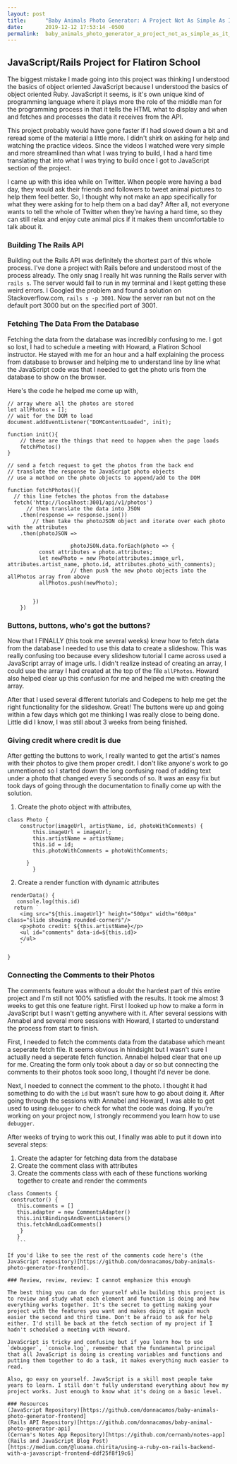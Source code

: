 ```yaml
---
layout: post
title:      "Baby Animals Photo Generator: A Project Not As Simple As It Seemed"
date:       2019-12-12 17:53:14 -0500
permalink:  baby_animals_photo_generator_a_project_not_as_simple_as_it_seemed
---
```


## JavaScript/Rails Project for Flatiron School 

The biggest mistake I made going into this project was thinking I understood the basics of object oriented JavaScript because I understood the basics of object oriented Ruby. JavaScript it seems, is it's own unique kind of programming language where it plays more the role of the middle man for the programming process in that it tells the HTML what to display and when and fetches and processes the data it receives from the API. 

This project probably would have gone faster if I had slowed down a bit and reread some of the material a little more. I didn't shirk on asking for help and watching the practice videos. Since the videos I watched were very simple and more streamlined than what I was trying to build, I had a hard time translating that into what I was trying to build once I got to JavaScript section of the project. 

I came up with this idea while on Twitter. When people were having a bad day, they would ask their friends and followers to tweet animal pictures to help them feel better. So, I thought why not make an app specifically for what they were asking for to help them on a bad day? After all, not everyone wants to tell the whole of Twitter when they're having a hard time, so they can still relax and enjoy cute animal pics if it makes them uncomfortable to talk about it. 

### Building The Rails API 

Building out the Rails API was definitely the shortest part of this whole process. I've done a project with Rails before and understood most of the process already. The only snag I really hit was running the Rails server with `rails s`. The server would fail to run in my terminal and I kept getting these weird errors. I Googled the problem and found a solution on Stackoverflow.com, `rails s -p 3001`. Now the server ran but not on the default port 3000 but on the specified port of 3001.  

### Fetching The Data From the Database 

Fetching the data from the database was incredibly confusing to me. I got so lost, I had to schedule a meeting with Howard, a Flatiron School instructor. He stayed with me for an hour and a half explaining the process from database to browser and helping me to understand line by line what the JavaScript code was that I needed to get the photo urls from the database to show on the browser. 

Here's the code he helped me come up with, 
```
// array where all the photos are stored 
let allPhotos = []; 
// wait for the DOM to load 
document.addEventListener("DOMContentLoaded", init);
  
function init(){
    // these are the things that need to happen when the page loads 
    fetchPhotos()
}

// send a fetch request to get the photos from the back end 
// translate the response to JavaScript photo objects 
// use a method on the photo objects to append/add to the DOM 

function fetchPhotos(){
  // this line fetches the photos from the database
  fetch('http://localhost:3001/api/v1/photos')
	  // then translate the data into JSON
    .then(response => response.json())
		// then take the photoJSON object and iterate over each photo with the attributes 
    .then(photoJSON =>
		      
					photoJSON.data.forEach(photo => {  
          const attributes = photo.attributes;
          let newPhoto = new Photo(attributes.image_url, attributes.artist_name, photo.id, attributes.photo_with_comments);
					// then push the new photo objects into the allPhotos array from above 
          allPhotos.push(newPhoto); 


        })
    })
```

### Buttons, buttons, who's got the buttons? 
Now that I FINALLY (this took me several weeks) knew how to fetch data from the database I needed to use this data to create a slideshow. This was really confusing too because every slideshow tutorial I came across used a JavaScript array of image urls. I didn't realize instead of creating an array, I could use the array I had created at the top of the file `allPhotos`. Howard also helped clear up this confusion for me and helped me with creating the array.

After that I used several different tutorials and Codepens to help me get the right functionality for the slideshow. Great! The buttons were up and going within a few days which got me thinking I was really close to being done. Little did I know, I was still about 3 weeks from being finished. 

### Giving credit where credit is due 
After getting the buttons to work, I really wanted to get the artist's names with their photos to give them proper credit. I don't like anyone's work to go unmentioned so I started down the long confusing road of adding text under a photo that changed every 5 seconds of so. It was an easy fix but took days of going through the documentation to finally come up with the solution. 

1. Create the photo object with attributes, 
```
class Photo {
    constructor(imageUrl, artistName, id, photoWithComments) {
        this.imageUrl = imageUrl; 
        this.artistName = artistName;
        this.id = id;
        this.photoWithComments = photoWithComments; 
        
      }
		}
```
2. Create a render function with dynamic attributes
```
 renderData() { 
   console.log(this.id) 
  return `
    <img src="${this.imageUrl}" height="500px" width="600px" class="slide showing rounded-corners"/> 
    <p>photo credit: ${this.artistName}</p> 
    <ul id="comments" data-id=${this.id}>  
    </ul>
    `
  
}
```

### Connecting the Comments to their Photos 

The comments feature was without a doubt the hardest part of this entire project and I'm still not 100% satisfied with the results. It took me almost 3 weeks to get this one feature right. First I looked up how to make a form in JavaScript but I wasn't getting anywhere with it. After several sessions with Annabel and several more sessions with Howard, I started to understand the process from start to finish. 

First, I needed to fetch the comments data from the database which meant a seperate fetch file. It seems obvious in hindsight but I wasn't sure I actually need a seperate fetch function. Annabel helped clear that one up for me. 
Creating the form only took about a day or so but connecting the comments to their photos took sooo long, I thought I'd never be done. 

Next, I needed to connect the comment to the photo. I thought it had something to do with the `id` but wasn't sure how to go about doing it. After going through the sessions with Annabel and Howard, I was able to get used to using `debugger` to check for what the code was doing. If you're working on your project now, I strongly recommend you learn how to use `debugger`. 

After weeks of trying to work this out, I finally was able to put it down into several steps: 
1. Create the adapter for fetching data from the database 
2. Create the comment class with attributes
3. Create the comments class with each of these functions working together to create and render the comments
 ```
 class Comments {
  constructor() {
    this.comments = []
    this.adapter = new CommentsAdapter()
    this.initBindingsAndEventListeners()
    this.fetchAndLoadComments()
     }
	}
	```
	
If you'd like to see the rest of the comments code here's (the JavaScript repository)[https://github.com/donnacamos/baby-animals-photo-generator-frontend]. 

### Review, review, review: I cannot emphasize this enough 

The best thing you can do for yourself while building this project is to review and study what each element and function is doing and how everything works together. It's the secret to getting making your project with the features you want and makes doing it again much easier the second and third time. Don't be afraid to ask for help either. I'd still be back at the fetch section of my project if I hadn't scheduled a meeting with Howard. 

JavaScript is tricky and confusing but if you learn how to use `debugger`, `console.log`, remember that the fundamental principal that all JavaScript is doing is creating variables and functions and putting them together to do a task, it makes everything much easier to read. 

Also, go easy on yourself. JavaScript is a skill most people take years to learn. I still don't fully understand everything about how my project works. Just enough to know what it's doing on a basic level. 

### Resources 
(JavaScript Repository)[https://github.com/donnacamos/baby-animals-photo-generator-frontend]
(Rails API Repository)[https://github.com/donnacamos/baby-animal-photo-generator-api]
(Cernan's Notes App Repository)[https://github.com/cernanb/notes-app]
(Rails and JavaScript Blog Post)[https://medium.com/@luoana.chirita/using-a-ruby-on-rails-backend-with-a-javascript-frontend-ddf25f8f19c6]


